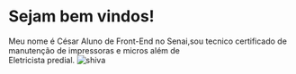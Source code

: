 # Sejam bem vindos!
Meu nome é César Aluno de Front-End no Senai,sou tecnico certificado de manutenção de impressoras e micros além de  
Eletricista predial. 
![shiva](https://github.com/Guapoms/Guapoms/assets/162141451/ab22a61b-d223-4e47-8503-8f7034a8282a)



